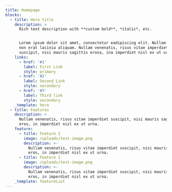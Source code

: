 ```yaml
---
title: Homepage
blocks:
  - title: Hero title
    description: >
      Rich text description with **custom bold**, *italic*, etc.


      Lorem ipsum dolor sit amet, consectetur eadipiscing elit. Nullam ac nibh
      non erat lacinia aliquam. Nullam venenatis, risus vitae imperdiet
      suscipit, nisi mauris sagittis erosa, ina imperdiet nisl ex ut urna.
    links:
      - href: '#1'
        label: First Link
        style: primary
      - href: '#2'
        label: Second Link
        style: secondary
      - href: '#3'
        label: Third link
        style: secondary
    _template: hero
  - title: Features
    description: >
      Nullam venenatis, risus vitae imperdiet suscipit, nisi mauris sagittis
      eros, in imperdiet nisl ex ut urna.
    feature:
      - title: Feature 1
        image: /uploads/test-image.png
        description: >-
          Nullam venenatis, risus vitae imperdiet suscipit, nisi mauris sagittis
          eros, in imperdiet nisl ex ut urna.
      - title: Feature 2
        image: /uploads/test-image.png
        description: >-
          Nullam venenatis, risus vitae imperdiet suscipit, nisi mauris sagittis
          eros, in imperdiet nisl ex ut urna.
    _template: featureList
---
```


